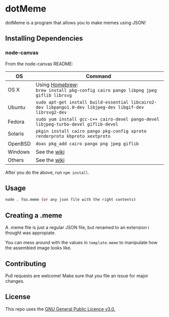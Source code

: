 # dotMeme

dotMeme is a program that allows you to make memes using JSON!

## Installing Dependencies

### node-canvas

From the node-canvas README:

OS | Command
----- | -----
OS X | Using [Homebrew](https://brew.sh/):<br/>`brew install pkg-config cairo pango libpng jpeg giflib librsvg`
Ubuntu | `sudo apt-get install build-essential libcairo2-dev libpango1.0-dev libjpeg-dev libgif-dev librsvg2-dev`
Fedora | `sudo yum install gcc-c++ cairo-devel pango-devel libjpeg-turbo-devel giflib-devel`
Solaris | `pkgin install cairo pango pkg-config xproto renderproto kbproto xextproto`
OpenBSD | `doas pkg_add cairo pango png jpeg giflib`
Windows | See the [wiki](https://github.com/Automattic/node-canvas/wiki/Installation:-Windows)
Others | See the [wiki](https://github.com/Automattic/node-canvas/wiki)

After you do the above, run `npm install`.

## Usage

```bash
node . foo.meme (or any json file with the right contents)
```

## Creating a .meme
A .meme file is just a regular JSON file, but renamed to an extension i thought was appropiate.

You can mess around with the values in `template.meme` to manipulate how the assembled image looks like.


## Contributing
Pull requests are welcome! Make sure that you file an issue for major changes.


## License
This repo uses the [GNU General Public Licence v3.0.](https://www.gnu.org/licenses/gpl-3.0.en.html)

